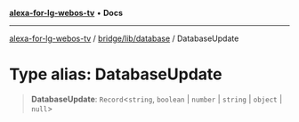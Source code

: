 [**alexa-for-lg-webos-tv**](../../../../README.md) • **Docs**

***

[alexa-for-lg-webos-tv](../../../../modules.md) / [bridge/lib/database](../README.md) / DatabaseUpdate

# Type alias: DatabaseUpdate

> **DatabaseUpdate**: `Record`\<`string`, `boolean` \| `number` \| `string` \| `object` \| `null`\>
